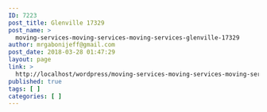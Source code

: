 ```yaml
---
ID: 7223
post_title: Glenville 17329
post_name: >
  moving-services-moving-services-moving-services-glenville-17329
author: mrgabonijeff@gmail.com
post_date: 2018-03-28 01:47:29
layout: page
link: >
  http://localhost/wordpress/moving-services-moving-services-moving-services-glenville-17329/
published: true
tags: [ ]
categories: [ ]
---
```


